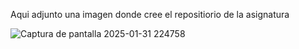 Aqui adjunto una imagen donde cree el repositiorio de la asignatura



![Captura de pantalla 2025-01-31 224758](https://github.com/user-attachments/assets/3098ac73-ac74-45cb-9b8c-acf6046e467d)
